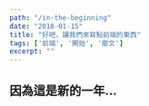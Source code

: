 ```yaml
---
path: "/in-the-beginning"
date: "2018-01-15"
title: "好吧，讓我們來寫點前端的東西"
tags: ['前端', '開始', '廢文']
excerpt: ""
---
```


## 因為這是新的一年...
